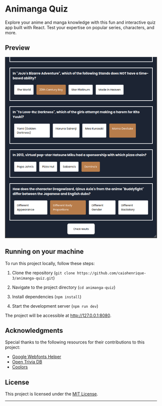 # Animanga Quiz

Explore your anime and manga knowledge with this fun and interactive quiz app
built with React. Test your expertise on popular series, characters, and more.

## Preview

![Screenshot1](src/assets/showcase.png)

## Running on your machine

To run this project locally, follow these steps:

1. Clone the repository
   (`git clone https://github.com/caiohenrique-3/animanga-quiz.git`)

2. Navigate to the project directory (`cd animanga-quiz`)

3. Install dependencies (`npm install`)

4. Start the development server (`npm run dev`)

The project will be accessible at http://127.0.0.1:8080.

## Acknowledgments

Special thanks to the following resources for their contributions to this
project:

- [Google Webfonts Helper](https://gwfh.mranftl.com/fonts)
- [Open Trivia DB](https://opentdb.com/)
- [Coolors](https://coolors.co/)

## License

This project is licensed under the [MIT License](LICENSE).

---

